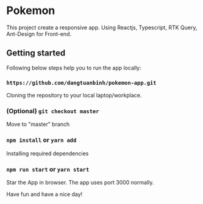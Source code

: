 # Pokemon

This project create a responsive app. Using Reactjs, Typescript, RTK Query, Ant-Design for Front-end.

## Getting started

Following below steps help you to run the app locally: 

### `https://github.com/dangtuanbinh/pokemon-app.git`

Cloning the repository to your local laptop/workplace.

### (Optional) `git checkout master`

Move to "master" branch

### `npm install` or `yarn add`

Installing required dependencies

### `npm run start` or `yarn start`

Star the App in browser. The app uses port 3000 normally.

Have fun and have a nice day!
